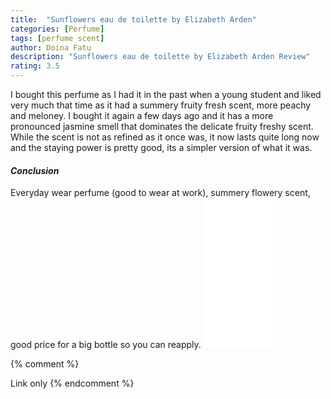 ```yaml
---
title:  "Sunflowers eau de toilette by Elizabeth Arden"
categories: [Perfume]
tags: [perfume scent]
author: Doina Fatu
description: "Sunflowers eau de toilette by Elizabeth Arden Review"
rating: 3.5
---
```


I bought this perfume as I had it in the past when a young student and liked very much that time 
as it had a summery fruity fresh scent, more peachy and meloney. I bought it again a few days ago and
it has a more pronounced jasmine smell that dominates the delicate fruity freshy scent. 
While the scent is not as refined as it once was, it now lasts quite long now and the staying power is pretty good, 
its a simpler version of what it was.

<h4><em>Conclusion</em></h4>
Everyday wear perfume (good to wear at work), summery flowery scent, good price for a big bottle so you can reapply.

<iframe style="width:120px;height:240px;" marginwidth="0" marginheight="0" scrolling="no" frameborder="0" src="//ws-eu.amazon-adsystem.com/widgets/q?ServiceVersion=20070822&OneJS=1&Operation=GetAdHtml&MarketPlace=GB&source=ac&ref=tf_til&ad_type=product_link&tracking_id={{site.affid}}&marketplace=amazon&region=GB&placement=B0009OAI18&asins=B0009OAI18&linkId=41810e9dbb1d2b6aee78c49984ba582b&show_border=true&link_opens_in_new_window=false&price_color=333333&title_color=0066c0&bg_color=ffffff">
</iframe>

{% comment %}

Link only
{% endcomment %}